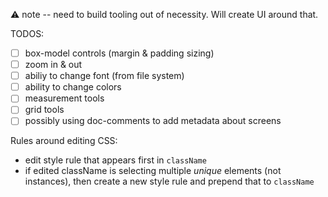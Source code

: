 ⚠️ note -- need to build tooling out of necessity. Will create
UI around that.


TODOS:

- [ ] box-model controls (margin & padding sizing)
- [ ] zoom in & out
- [ ] abiliy to change font (from file system)
- [ ] ability to change colors
- [ ] measurement tools
- [ ] grid tools
- [ ] possibly using doc-comments to add metadata about screens

Rules around editing CSS:

- edit style rule that appears first in `className`
- if edited className is selecting multiple _unique_ elements (not instances), then create a new style rule and prepend that to `className`